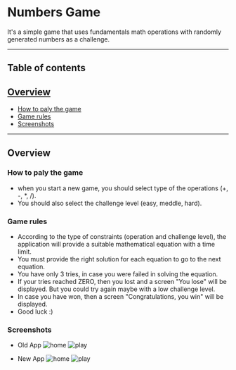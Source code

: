 # Numbers Game

It's a simple game that uses fundamentals math operations with randomly generated numbers as a challenge.

***

## Table of contents

## [Overview](#overview)

* [How to paly the game](#how-to-paly-the-game)
* [Game rules](#game-rules)
* [Screenshots](#screenshots)

***

## Overview
  
### How to paly the game

* when you start a new game, you should select type of the operations (+, -, *, /).
* You should also select the challenge level (easy, meddle, hard).

### Game rules

* According to the type of constraints (operation and challenge level), the application will provide a suitable mathematical equation with a time limit.
* You must provide the right solution for each equation to go to the next equation.
* You have only 3 tries, in case you were failed in solving the equation.
* If your tries reached ZERO, then you lost and a screen "You lose" will be displayed. But you could try again maybe with a low challenge level.
* In case you have won, then a screen "Congratulations, you win" will be displayed.
* Good luck :)

### Screenshots

* Old App
  ![home](https://user-images.githubusercontent.com/61619208/146030118-3b04f504-629c-425e-b6b7-27cef8f472e9.png)
  ![play](https://user-images.githubusercontent.com/61619208/149015113-8d8ac7ed-1ff0-451f-a25b-7c81e1c062aa.png)
  
* New App
  ![home](https://user-images.githubusercontent.com/61619208/149015156-b071d868-99e5-4d10-a479-00d7a5ed44ca.png)
  ![play](https://user-images.githubusercontent.com/61619208/149015168-d291fa49-6e63-45fd-9071-bedf97a37314.png)

  

